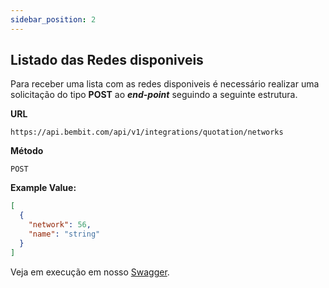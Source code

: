 ```yaml
---
sidebar_position: 2
---
```


## Listado das Redes disponiveis

Para receber uma lista com as redes disponiveis é necessário realizar uma solicitação do tipo **POST** ao ***end-point*** seguindo a seguinte estrutura.

**URL**
```
https://api.bembit.com/api/v1/integrations/quotation/networks
``` 

**Método**

```
POST
```

**Example Value:**

```JSON
[
  {
    "network": 56,
    "name": "string"
  }
]
```

Veja em execução em nosso [Swagger](https://api.bembit.com/docs/#/BemPix/post_client_payments_charges).